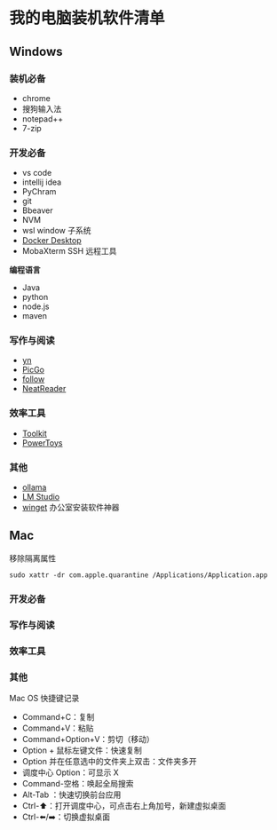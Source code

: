 # 我的电脑装机软件清单

## Windows

### 装机必备

-   chrome
-   搜狗输入法
-   notepad++
-   7-zip

### 开发必备

-   vs code
-   intellij idea
-   PyChram
-   git
-   Bbeaver
-   NVM
-   wsl window 子系统
-   [Docker Desktop](https://www.docker.com/products/docker-desktop/)
-   MobaXterm SSH 远程工具

**编程语言**

-   Java
-   python
-   node.js
-   maven

### 写作与阅读

-   [yn](https://github.com/purocean/yn)
-   [PicGo](https://github.com/Molunerfinn/PicGo)
-   [follow](https://github.com/RSSNext/follow/releases)
-   [NeatReader](https://www.neat-reader.com/)

### 效率工具

-   [Toolkit](https://toolkit.trumandu.top/)
-   [PowerToys](https://github.com/microsoft/PowerToys)

### 其他

-   [ollama](https://ollama.com/)
-   [LM Studio](https://lmstudio.ai/)
-   [winget](https://github.com/microsoft/winget-cli) 办公室安装软件神器

## Mac

移除隔离属性

```
sudo xattr -dr com.apple.quarantine /Applications/Application.app
```

### 开发必备

### 写作与阅读

### 效率工具

### 其他

Mac OS 快捷键记录

-   Command+C：复制
-   Command+V：粘贴
-   Command+Option+V：剪切（移动）
-   Option + 鼠标左键文件：快速复制
-   Option 并在任意选中的文件夹上双击：文件夹多开
-   调度中心 Option：可显示 X
-   Command-空格：唤起全局搜索
-   Alt-Tab ：快速切换前台应用
-   Ctrl-⬆️：打开调度中心，可点击右上角加号，新建虚拟桌面
-   Ctrl-⬅️/➡️：切换虚拟桌面
